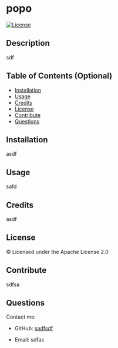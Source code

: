 
      
# popo

 
[![License](https://img.shields.io/badge/License-Apache%202.0-blue.svg)](https://opensource.org/licenses/Apache-2.0)
## Description
sdf
## Table of Contents (Optional)
- [Installation](#installation)
- [Usage](#usage)
- [Credits](#credits)
- [License](#license)
- [Contribute](#Contribute)
- [Questions](#Questions)
## Installation
asdf
## Usage
safd
## Credits
asdf
## License
© Licensed under the Apache License 2.0
## Contribute
sdfsa
## Questions
Contact me:

- GitHub: [sadfsdf](sadff)

- Email: sdfas
    